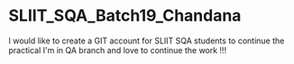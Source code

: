 # SLIIT_SQA_Batch19_Chandana
I would like to create a GIT account for SLIIT SQA students to continue the practical
I'm in QA branch and love to continue the work !!!
